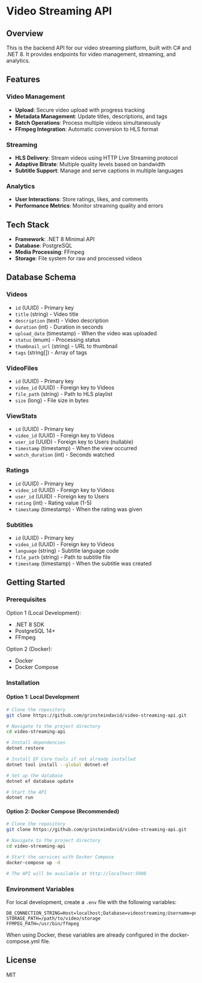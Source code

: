 # Video Streaming API

## Overview
This is the backend API for our video streaming platform, built with C# and .NET 8. It provides endpoints for video management, streaming, and analytics.

## Features

### Video Management
- **Upload**: Secure video upload with progress tracking
- **Metadata Management**: Update titles, descriptions, and tags
- **Batch Operations**: Process multiple videos simultaneously
- **FFmpeg Integration**: Automatic conversion to HLS format

### Streaming
- **HLS Delivery**: Stream videos using HTTP Live Streaming protocol
- **Adaptive Bitrate**: Multiple quality levels based on bandwidth
- **Subtitle Support**: Manage and serve captions in multiple languages

### Analytics
- **User Interactions**: Store ratings, likes, and comments
- **Performance Metrics**: Monitor streaming quality and errors

## Tech Stack
- **Framework**: .NET 8 Minimal API
- **Database**: PostgreSQL
- **Media Processing**: FFmpeg
- **Storage**: File system for raw and processed videos

## Database Schema

### Videos
- `id` (UUID) - Primary key
- `title` (string) - Video title
- `description` (text) - Video description
- `duration` (int) - Duration in seconds
- `upload_date` (timestamp) - When the video was uploaded
- `status` (enum) - Processing status
- `thumbnail_url` (string) - URL to thumbnail
- `tags` (string[]) - Array of tags

### VideoFiles
- `id` (UUID) - Primary key
- `video_id` (UUID) - Foreign key to Videos
- `file_path` (string) - Path to HLS playlist
- `size` (long) - File size in bytes

### ViewStats
- `id` (UUID) - Primary key
- `video_id` (UUID) - Foreign key to Videos
- `user_id` (UUID) - Foreign key to Users (nullable)
- `timestamp` (timestamp) - When the view occurred
- `watch_duration` (int) - Seconds watched

### Ratings
- `id` (UUID) - Primary key
- `video_id` (UUID) - Foreign key to Videos
- `user_id` (UUID) - Foreign key to Users
- `rating` (int) - Rating value (1-5)
- `timestamp` (timestamp) - When the rating was given

### Subtitles
- `id` (UUID) - Primary key
- `video_id` (UUID) - Foreign key to Videos
- `language` (string) - Subtitle language code
- `file_path` (string) - Path to subtitle file
- `timestamp` (timestamp) - When the subtitle was created

## Getting Started

### Prerequisites
Option 1 (Local Development):
- .NET 8 SDK
- PostgreSQL 14+
- FFmpeg

Option 2 (Docker):
- Docker
- Docker Compose

### Installation

#### Option 1: Local Development
```bash
# Clone the repository
git clone https://github.com/grinsteindavid/video-streaming-api.git

# Navigate to the project directory
cd video-streaming-api

# Install dependencies
dotnet restore

# Install EF Core tools if not already installed
dotnet tool install --global dotnet-ef

# Set up the database
dotnet ef database update

# Start the API
dotnet run
```

#### Option 2: Docker Compose (Recommended)
```bash
# Clone the repository
git clone https://github.com/grinsteindavid/video-streaming-api.git

# Navigate to the project directory
cd video-streaming-api

# Start the services with Docker Compose
docker-compose up -d

# The API will be available at http://localhost:5000
```

### Environment Variables
For local development, create a `.env` file with the following variables:
```
DB_CONNECTION_STRING=Host=localhost;Database=videostreaming;Username=postgres;Password=postgres
STORAGE_PATH=/path/to/video/storage
FFMPEG_PATH=/usr/bin/ffmpeg
```

When using Docker, these variables are already configured in the docker-compose.yml file.

## License
MIT
